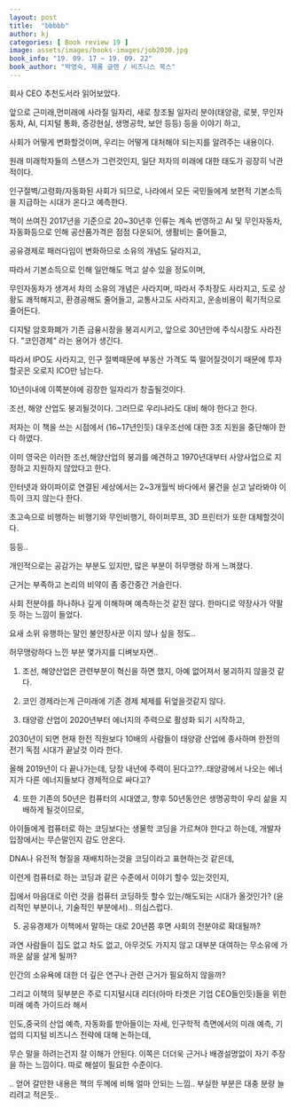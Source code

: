 ```yaml
---
layout: post
title:  "bbbbb"
author: kj
categories: [ Book review 19 ]
image: assets/images/books-images/job2030.jpg
book_info: "19. 09. 17 ~ 19. 09. 22"
book_author: "박영숙, 제롬 글렌 / 비즈니스 북스"
---
```

회사 CEO 추천도서라 읽어보았다.

앞으로 근미래,먼미래에 사라질 일자리, 새로 창조될 일자리 분야(태양광, 로봇, 무인자동차, AI, 디지털 통화, 증강현실, 생명공학,  보안 등등) 등을 이야기 하고,

사회가 어떻게 변화할것이며, 우리는 어떻게 대처해야 되는지를 알려주는 내용이다.

원래 미래학자들의 스탠스가 그런것인지, 일단 저자의 미래에 대한 태도가 굉장히 낙관적이다.

인구절벽/고령화/자동화된 사회가 되므로, 나라에서 모든 국민들에게 보편적 기본소득을 지급하는 시대가 온다고 예측한다.

책이 쓰여진 2017년을 기준으로 20~30년후 인류는 계속 번영하고 AI 및 무인자동차, 자동화등으로 인해 공산품가격은 점점 다운되어, 생활비는 줄어들고,

공유경제로 패러다임이 변화하므로 소유의 개념도 달라지고,

따라서 기본소득으로 인해 일안해도 먹고 살수 있을 정도이며,

무인자동차가 생겨서 차의 소유의 개념은 사라지며, 따라서 주차장도 사라지고, 도로 상황도 쾌적해지고, 환경공해도 줄어들고, 교통사고도 사라지고, 운송비용이 획기적으로 줄어든다.

디지털 암호화폐가 기존 금융시장을 붕괴시키고, 앞으로 30년안에 주식시장도 사라진다. "코인경제" 라는 용어가 생긴다.

따라서 IPO도 사라지고, 인구 절벽때문에 부동산 가격도 뚝 떨어질것이기 때문에 투자할곳은 오로지 ICO만 남는다.

10년이내에 이쪽분야에 굉장한 일자리가 창출될것이다.

조선, 해양 산업도 붕괴될것이다. 그러므로 우리나라도 대비 해야 한다고 한다.

저자는 이 책을 쓰는 시점에서 (16~17년인듯) 대우조선에 대한 3조 지원을 중단해야 한다 하였다.

이미 영국은 이러한 조선,해양산업의 붕괴를 예견하고 1970년대부터 사양사업으로 지정하고 지원하지 않았다고 한다.

인터넷과 와이파이로 연결된 세상에서는 2~3개월씩 바다에서 물건을 싣고 날라봐야 이득이 크지 않는다 한다.

초고속으로 비행하는 비행기와 무인비행기, 하이퍼루프, 3D 프린터가 또한 대체할것이다.

등등..

개인적으로는 공감가는 부분도 있지만, 많은 부분이 허무맹랑 하게 느껴졌다.

근거는 부족하고 논리의 비약이 좀 중간중간 거슬린다.

사회 전분야를 하나하나 깊게 이해하며 예측하는것 같진 않다. 한마디로 약장사가 약팔듯 하는 느낌이 들었다.

요새 소위 유행하는 말인 불안장사꾼 이지 않나 싶을 정도..

허무맹랑하다 느낀 부분 몇가지를 디벼보자면..

1. 조선, 해양산업은 관련부분이 혁신을 하면 했지, 아예 없어져서 붕괴하지 않을것 같다.

2. 코인 경제라는게 근미래에 기존 경제 체제를 뒤엎을것같지 않다.

3. 태양광 산업이 2020년부터 에너지의 주력으로 활성화 되기 시작하고,

2030년이 되면 현재 한전 직원보다 10배의 사람들이 태양광 산업에 종사하며 한전의 전기 독점 시대가 끝날것 이라 한다.

올해 2019년이 다 끝나가는데, 당장 내년에 주력이 된다고??..태양광에서 나오는 에너지가 다른 에너지들보다 경제적으로 싸다고?

4. 또한 기존의 50년은 컴퓨터의 시대였고, 향후 50년동안은 생명공학이 우리 삶을 지배하게 될것이므로,

아이들에게 컴퓨터로 하는 코딩보다는 생물학 코딩을 가르쳐야 한다고 하는데, 개발자 입장에서는 무슨말인지 감도 안온다.

DNA나 유전적 형질을 재배치하는것을 코딩이라고 표현하는것 같은데,

이런게 컴퓨터로 하는 코딩과 같은 수준에서 이야기 할수 있는것인지,

집에서 마음대로 이런 것을 컴퓨터 코딩하듯 할수 있는/해도되는 시대가 올것인가? (윤리적인 부분이나, 기술적인 부분에서).. 의심스럽다.

5. 공유경제가 이책에서 말하는 대로 20년쯤 후면 사회의 전분야로 확대될까?

과연 사람들이 집도 없고 차도 없고, 아무것도 가지지 않고 대부분 대여하는 무소유에 가까운 삶을 살게 될까?

인간의 소유욕에 대한 더 깊은 연구나 관련 근거가 필요하지 않을까?

그리고 이책의 뒷부분은 주로 디지털시대 리더(아마 타겟은 기업 CEO들인듯)들을 위한 미래 예측 가이드라 해서

인도,중국의 산업 예측, 자동화를 받아들이는 자세, 인구학적 측면에서의 미래 예측, 기업의 디지털 비즈니스 전략에 대해 논하는데,

무슨 말을 하려는건지 잘 이해가 안된다. 이쪽은 더더욱 근거나 배경설명없이 자기 주장을 하는 느낌이다. 따로 해설이 필요한 수준이다.

.. 얻어 갈만한 내용은 책의 두께에 비해 얼마 안되는 느낌.. 부실한 부분은 대충 분량 늘리려고 적은듯..
